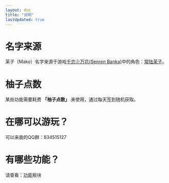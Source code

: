 ```yaml
---
layout: doc
title: "说明"
lastUpdated: true
---
```


# 名字来源

茉子（Mako）名字来源于游戏[千恋❀万花(Senren Banka)](https://zh.moegirl.org.cn/%E5%8D%83%E6%81%8B%E4%B8%87%E8%8A%B1)中的角色：[常陆茉子](https://zh.moegirl.org.cn/zh-hans/%E5%B8%B8%E9%99%86%E8%8C%89%E5%AD%90)。

# 柚子点数 <Badge type="info" text="茉子的货币系统" />

某些功能需要耗费 **「柚子点数」** 来使用，通过每天签到随机获取。

# 在哪可以游玩？
可以来我的QQ群：834515127

# 有哪些功能？
请查看：[功能](./functions.md)板块